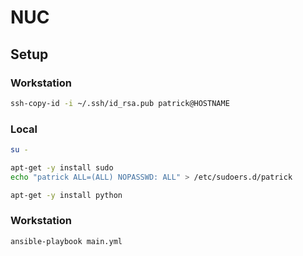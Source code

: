 # NUC


## Setup


### Workstation

```bash
ssh-copy-id -i ~/.ssh/id_rsa.pub patrick@HOSTNAME
```


### Local

```bash
su -

apt-get -y install sudo
echo "patrick ALL=(ALL) NOPASSWD: ALL" > /etc/sudoers.d/patrick

apt-get -y install python
```


### Workstation

```bash
ansible-playbook main.yml
```
